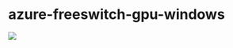 # azure-freeswitch-gpu-windows

<a href="https://portal.azure.com/#create/Microsoft.Template/uri/https%3A%2F%2Fraw.githubusercontent.com%2Fandywolk%2Fazure-freeswitch-gpu-windows%2Fmaster%2Fazuredeploy.json" target="_blank">
    <img src="http://azuredeploy.net/deploybutton.png"/> 
</a>
